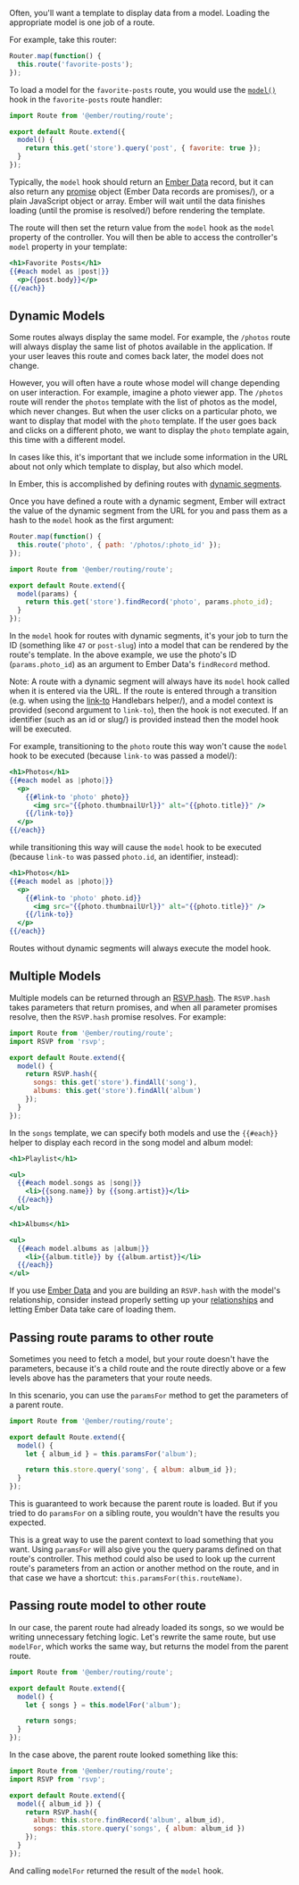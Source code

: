 Often, you'll want a template to display data from a model. Loading the
appropriate model is one job of a route.

For example, take this router:

```javascript {data-filename=app/router.js}
Router.map(function() {
  this.route('favorite-posts');
});
```

To load a model for the `favorite-posts` route, you would use the [`model()`](https://www.emberjs.com/api/ember/2.16/classes/Route/methods/model?anchor=model)
hook in the `favorite-posts` route handler:

```javascript {data-filename=app/routes/favorite-posts.js}
import Route from '@ember/routing/route';

export default Route.extend({
  model() {
    return this.get('store').query('post', { favorite: true });
  }
});
```

Typically, the `model` hook should return an [Ember Data](../../models/) record,
but it can also return any [promise](https://www.promisejs.org/) object (Ember Data records are promises/),
or a plain JavaScript object or array.
Ember will wait until the data finishes loading (until the promise is resolved/) before rendering the template.

The route will then set the return value from the `model` hook as the `model` property of the controller.
You will then be able to access the controller's `model` property in your template:

```handlebars {data-filename=app/templates/favorite-posts.hbs}
<h1>Favorite Posts</h1>
{{#each model as |post|}}
  <p>{{post.body}}</p>
{{/each}}
```

## Dynamic Models

Some routes always display the same model. For example, the `/photos`
route will always display the same list of photos available in the
application. If your user leaves this route and comes back later, the
model does not change.

However, you will often have a route whose model will change depending
on user interaction. For example, imagine a photo viewer app. The
`/photos` route will render the `photos` template with the list of
photos as the model, which never changes. But when the user clicks on a
particular photo, we want to display that model with the `photo`
template. If the user goes back and clicks on a different photo, we want
to display the `photo` template again, this time with a different model.

In cases like this, it's important that we include some information in
the URL about not only which template to display, but also which model.

In Ember, this is accomplished by defining routes with [dynamic
segments](../defining-your-routes/#toc_dynamic-segments).

Once you have defined a route with a dynamic segment,
Ember will extract the value of the dynamic segment from the URL for
you and pass them as a hash to the `model` hook as the first argument:

```javascript {data-filename=app/router.js}
Router.map(function() {
  this.route('photo', { path: '/photos/:photo_id' });
});
```

```javascript {data-filename=app/routes/photo.js}
import Route from '@ember/routing/route';

export default Route.extend({
  model(params) {
    return this.get('store').findRecord('photo', params.photo_id);
  }
});
```

In the `model` hook for routes with dynamic segments, it's your job to
turn the ID (something like `47` or `post-slug`) into a model that can
be rendered by the route's template. In the above example, we use the
photo's ID (`params.photo_id`) as an argument to Ember Data's `findRecord`
method.

Note: A route with a dynamic segment will always have its `model` hook called when it is entered via the URL.
If the route is entered through a transition (e.g. when using the [link-to](../../templates/links/) Handlebars helper/),
and a model context is provided (second argument to `link-to`), then the hook is not executed.
If an identifier (such as an id or slug/) is provided instead then the model hook will be executed.

For example, transitioning to the `photo` route this way won't cause the `model` hook to be executed (because `link-to`
was passed a model/):

```handlebars {data-filename=app/templates/photos.hbs}
<h1>Photos</h1>
{{#each model as |photo|}}
  <p>
    {{#link-to 'photo' photo}}
      <img src="{{photo.thumbnailUrl}}" alt="{{photo.title}}" />
    {{/link-to}}
  </p>
{{/each}}
```

while transitioning this way will cause the `model` hook to be executed (because `link-to` was passed `photo.id`, an
identifier, instead):

```handlebars {data-filename=app/templates/photos.hbs}
<h1>Photos</h1>
{{#each model as |photo|}}
  <p>
    {{#link-to 'photo' photo.id}}
      <img src="{{photo.thumbnailUrl}}" alt="{{photo.title}}" />
    {{/link-to}}
  </p>
{{/each}}
```

Routes without dynamic segments will always execute the model hook.

## Multiple Models

Multiple models can be returned through an
[RSVP.hash](https://www.emberjs.com/api/ember/2.16/classes/rsvp/methods/hash?anchor=hash).
The `RSVP.hash` takes
parameters that return promises, and when all parameter promises resolve, then
the `RSVP.hash` promise resolves. For example:

```javascript {data-filename=app/routes/songs.js}
import Route from '@ember/routing/route';
import RSVP from 'rsvp';

export default Route.extend({
  model() {
    return RSVP.hash({
      songs: this.get('store').findAll('song'),
      albums: this.get('store').findAll('album')
    });
  }
});
```

In the `songs` template, we can specify both models and use the `{{#each}}` helper to display
each record in the song model and album model:

```handlebars {data-filename=app/templates/songs.hbs}
<h1>Playlist</h1>

<ul>
  {{#each model.songs as |song|}}
    <li>{{song.name}} by {{song.artist}}</li>
  {{/each}}
</ul>

<h1>Albums</h1>

<ul>
  {{#each model.albums as |album|}}
    <li>{{album.title}} by {{album.artist}}</li>
  {{/each}}
</ul>
```

If you use [Ember Data](../../models/) and you are building an `RSVP.hash` with the model's relationship, consider instead properly setting up your [relationships](../../models/relationships/) and letting Ember Data take care of loading them.

## Passing route params to other route

Sometimes you need to fetch a model, but your route doesn't have the parameters, because it's
a child route and the route directly above or a few levels above has the parameters that your route
needs.

In this scenario, you can use the `paramsFor` method to get the parameters of a parent route.

```javascript {data-filename=app/routes/album/index.js}
import Route from '@ember/routing/route';

export default Route.extend({
  model() {
    let { album_id } = this.paramsFor('album');

    return this.store.query('song', { album: album_id });
  }
});
```

This is guaranteed to work because the parent route is loaded. But if you tried to
do `paramsFor` on a sibling route, you wouldn't have the results you expected.

This is a great way to use the parent context to load something that you want.
Using `paramsFor` will also give you the query params defined on that route's controller.
This method could also be used to look up the current route's parameters from an action
or another method on the route, and in that case we have a shortcut: `this.paramsFor(this.routeName)`.

## Passing route model to other route

In our case, the parent route had already loaded its songs, so we would be writing unnecessary fetching logic.
Let's rewrite the same route, but use `modelFor`, which works the same way, but returns the model
from the parent route.

```javascript {data-filename=app/routes/album/index.js}
import Route from '@ember/routing/route';

export default Route.extend({
  model() {
    let { songs } = this.modelFor('album');

    return songs;
  }
});
```

In the case above, the parent route looked something like this:

```javascript {data-filename=app/routes/album.js}
import Route from '@ember/routing/route';
import RSVP from 'rsvp';

export default Route.extend({
  model({ album_id }) {
    return RSVP.hash({
      album: this.store.findRecord('album', album_id),
      songs: this.store.query('songs', { album: album_id })
    });
  }
});
```

And calling `modelFor` returned the result of the `model` hook.
